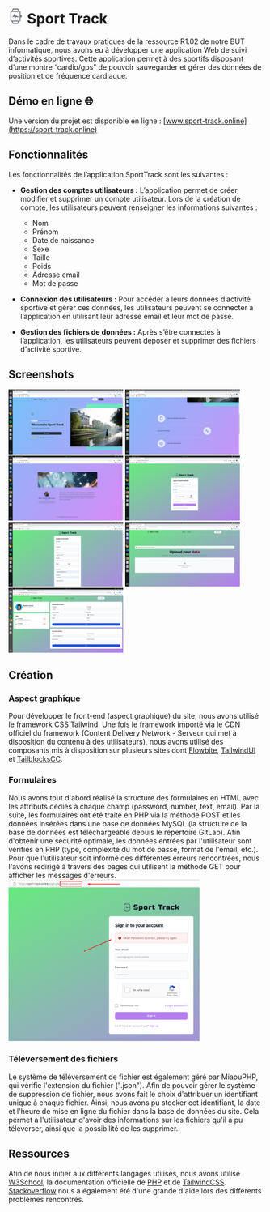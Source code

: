 # <img src="assets/img/logo.png" height="30"> Sport Track
Dans le cadre de travaux pratiques de la ressource R1.02 de notre BUT informatique, nous avons eu à développer une application Web de suivi d’activités sportives. Cette application permet à des sportifs disposant d’une montre “cardio/gps” de pouvoir sauvegarder et gérer des données de position et de fréquence cardiaque.

## Démo en ligne 🌐
Une version du projet est disponible en ligne : [www.sport-track.online](https://sport-track.online)

## Fonctionnalités
Les fonctionnalités de l’application SportTrack sont les suivantes :
* __Gestion des comptes utilisateurs :__ L’application permet de créer, modifier et supprimer un compte utilisateur. Lors de la création de compte, les utilisateurs peuvent renseigner les informations suivantes :
    * Nom
    * Prénom
    * Date de naissance
    * Sexe
    * Taille
    * Poids
    * Adresse email
    * Mot de passe

* __Connexion des utilisateurs :__ Pour accéder à leurs données d’activité sportive et gérer ces données, les utilisateurs peuvent se connecter à l’application en utilisant leur adresse email et leur mot de passe.

* __Gestion des fichiers de données :__ Après s’être connectés à l’application, les utilisateurs peuvent déposer et supprimer des fichiers d’activité sportive.

## Screenshots

<div>
    <img width="45%" src="assets/screenshots/home.png">
    <img width="45%" src="assets/screenshots/features.png">
    <img width="45%" src="assets/screenshots/about_us.png">
    <img width="45%" src="assets/screenshots/login.png">
    <img width="45%" src="assets/screenshots/register.png">
    <img width="45%" src="assets/screenshots/upload.png">
    <img width="45%" src="assets/screenshots/account.png">
</div>

## Création
### Aspect graphique
Pour développer le front-end (aspect graphique) du site, nous avons utilisé le framework CSS Tailwind. Une fois le framework importé via le CDN officiel du framework (Content Delivery Network - Serveur qui met à disposition du contenu à des utilisateurs), nous avons utilisé des composants mis à disposition sur plusieurs sites dont [Flowbite](https://flowbite.com/), [TailwindUI](https://tailwindui.com) et [TailblocksCC](https://tailblocks.cc/).
### Formulaires
Nous avons tout d'abord réalisé la structure des formulaires en HTML avec les attributs dédiés à chaque champ (password, number, text, email). Par la suite, les formulaires ont été traité en PHP via la méthode POST et les données insérées dans une base de données MySQL (la structure de la base de données est téléchargeable depuis le répertoire GitLab). Afin d'obtenir une sécurité optimale, les données entrées par l'utilisateur sont vérifiés en PHP (type, complexité du mot de passe, format de l'email, etc.). Pour que l'utilisateur soit informé des différentes erreurs rencontrées, nous l'avons redirigé à travers des pages qui utilisent la méthode GET pour afficher les messages d'erreurs. 
<img src="assets/screenshots/error_message.png" width="75%">
### Téléversement des fichiers
Le système de téléversement de fichier est également géré par MiaouPHP, qui vérifie l'extension du fichier (".json").
Afin de pouvoir gérer le système de suppression de fichier, nous avons fait le choix d'attribuer un identifiant unique à chaque fichier. Ainsi, nous avons pu stocker cet identifiant, la date et l'heure de mise en ligne du fichier dans la base de données du site. Cela permet à l'utilisateur d'avoir des informations sur les fichiers qu'il a pu téléverser, ainsi que la possibilité de les supprimer.

## Ressources
Afin de nous initier aux différents langages utilisés, nous avons utilisé [W3School](https://www.w3schools.com/), la documentation officielle de [PHP](https://www.php.net/) et de [TailwindCSS](https://v2.tailwindcss.com/docs). [Stackoverflow](https://stackoverflow.com/) nous a également été d'une grande d'aide lors des différents problèmes rencontrés.
